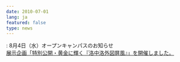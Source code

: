 ```yaml
---
date: 2010-07-01
lang: ja
featured: false
type: news
---
```

: 
8月4日（水）オープンキャンパスのお知らせ<br/>
<a href="/news/2010/hi-opencampus2010.pdf" target="_blank">展示企画「特別公開・黄金に輝く『洛中洛外図屏風』」を開催しました。</a>
